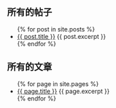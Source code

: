 ## 所有的帖子
<ul>
  {% for post in site.posts %}
    <li>
      <a href="{{ post.url }}">{{ post.title }}</a>
      {{ post.excerpt }}
    </li>
  {% endfor %}
</ul>


## 所有的文章
<ul>
  {% for page in site.pages %}
    <li>
      <a href="{{ page.url }}">{{  page.title }}</a>
      {{ page.excerpt }}
    </li>
  {% endfor %}
</ul>
